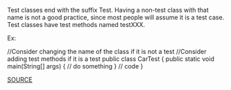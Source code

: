 Test classes end with the suffix Test. Having a non-test class with that name is not a good practice, since most people will assume it is a test case. Test classes have test methods named testXXX.

Ex:

//Consider changing the name of the class if it is not a test
//Consider adding test methods if it is a test
public class CarTest {
   public static void main(String[] args) {
    // do something
   }
   // code
}

[SOURCE](https://pmd.github.io/pmd-5.3.3/pmd-java/rules/java/junit.html#TestClassWithoutTestCases)
